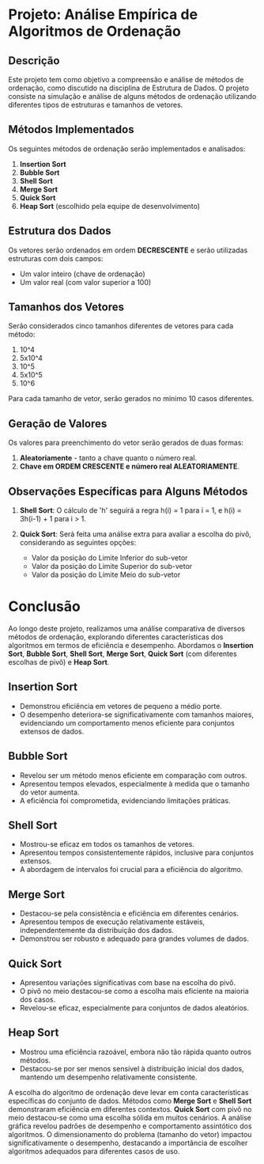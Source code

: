 # Projeto: Análise Empírica de Algoritmos de Ordenação

## Descrição

Este projeto tem como objetivo a compreensão e análise de métodos de ordenação, como discutido na disciplina de Estrutura de Dados. O projeto consiste na simulação e análise de alguns métodos de ordenação utilizando diferentes tipos de estruturas e tamanhos de vetores.

## Métodos Implementados

Os seguintes métodos de ordenação serão implementados e analisados:

1. **Insertion Sort**
2. **Bubble Sort**
3. **Shell Sort**
4. **Merge Sort**
5. **Quick Sort**
6. **Heap Sort** (escolhido pela equipe de desenvolvimento)

## Estrutura dos Dados

Os vetores serão ordenados em ordem **DECRESCENTE** e serão utilizadas estruturas com dois campos:

- Um valor inteiro (chave de ordenação)
- Um valor real (com valor superior a 100)

## Tamanhos dos Vetores

Serão considerados cinco tamanhos diferentes de vetores para cada método:

1. 10^4
2. 5x10^4
3. 10^5
4. 5x10^5
5. 10^6

Para cada tamanho de vetor, serão gerados no mínimo 10 casos diferentes.

## Geração de Valores

Os valores para preenchimento do vetor serão gerados de duas formas:

1. **Aleatoriamente** - tanto a chave quanto o número real.
2. **Chave em ORDEM CRESCENTE e número real ALEATORIAMENTE**.

## Observações Específicas para Alguns Métodos

1. **Shell Sort**: O cálculo de 'h' seguirá a regra h(i) = 1 para i = 1, e h(i) = 3h(i-1) + 1 para i > 1.

2. **Quick Sort**: Será feita uma análise extra para avaliar a escolha do pivô, considerando as seguintes opções:
   - Valor da posição do Limite Inferior do sub-vetor
   - Valor da posição do Limite Superior do sub-vetor
   - Valor da posição do Limite Meio do sub-vetor
   
# Conclusão

Ao longo deste projeto, realizamos uma análise comparativa de diversos métodos de ordenação, explorando diferentes características dos algoritmos em termos de eficiência e desempenho. Abordamos o **Insertion Sort**, **Bubble Sort**, **Shell Sort**, **Merge Sort**, **Quick Sort** (com diferentes escolhas de pivô) e **Heap Sort**.

## Insertion Sort
- Demonstrou eficiência em vetores de pequeno a médio porte.
- O desempenho deteriora-se significativamente com tamanhos maiores, evidenciando um comportamento menos eficiente para conjuntos extensos de dados.

## Bubble Sort
- Revelou ser um método menos eficiente em comparação com outros.
- Apresentou tempos elevados, especialmente à medida que o tamanho do vetor aumenta.
- A eficiência foi comprometida, evidenciando limitações práticas.

## Shell Sort
- Mostrou-se eficaz em todos os tamanhos de vetores.
- Apresentou tempos consistentemente rápidos, inclusive para conjuntos extensos.
- A abordagem de intervalos foi crucial para a eficiência do algoritmo.

## Merge Sort
- Destacou-se pela consistência e eficiência em diferentes cenários.
- Apresentou tempos de execução relativamente estáveis, independentemente da distribuição dos dados.
- Demonstrou ser robusto e adequado para grandes volumes de dados.

## Quick Sort
- Apresentou variações significativas com base na escolha do pivô.
- O pivô no meio destacou-se como a escolha mais eficiente na maioria dos casos.
- Revelou-se eficaz, especialmente para conjuntos de dados aleatórios.

## Heap Sort
- Mostrou uma eficiência razoável, embora não tão rápida quanto outros métodos.
- Destacou-se por ser menos sensível à distribuição inicial dos dados, mantendo um desempenho relativamente consistente.

A escolha do algoritmo de ordenação deve levar em conta características específicas do conjunto de dados. Métodos como **Merge Sort** e **Shell Sort** demonstraram eficiência em diferentes contextos. **Quick Sort** com pivô no meio destacou-se como uma escolha sólida em muitos cenários. A análise gráfica revelou padrões de desempenho e comportamento assintótico dos algoritmos. O dimensionamento do problema (tamanho do vetor) impactou significativamente o desempenho, destacando a importância de escolher algoritmos adequados para diferentes casos de uso.

